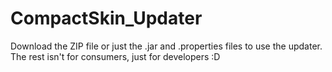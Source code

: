 # CompactSkin_Updater

Download the ZIP file or just the .jar and .properties files to use the updater. The rest isn't for consumers, just for developers :D

